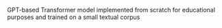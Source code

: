 GPT-based Transformer model implemented from scratch for educational purposes and trained on a small textual corpus

